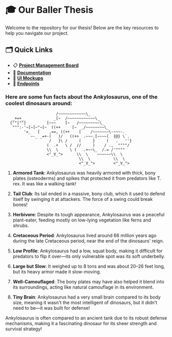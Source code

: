 # 🎓 **Our Baller Thesis**

Welcome to the repository for our thesis! Below are the key resources to help you navigate our project.

## 🗂️ **Quick Links**
- 📋 [**Project Management Board**](https://www.notion.so/18f8b4fe95688005b1f9e1fd46df94ff?v=18f8b4fe9568809dbb68000c6e55a492&pvs=4)
- 📄 [**Documentation**](https://docs.google.com/document/d/1GfDUPtL-NAAx4kYY9g9sp-yzu_g05wHX5Sq4E4YY3JI/edit?usp=sharing)
- 🎨 [**UI Mockups**](https://www.figma.com/design/Igz4UEVpdrHuY3GvXdLcP7/PRO-Mockup?node-id=0-1&t=hDBrVikHh4A4u62W-1)
- 🔌 [**Endpoints**](https://docs.google.com/document/d/1E955BQFnevlgxs8YLM71R924gzzgWy1Xd2LhYZYi-ic/edit?usp=sharing)


### **Here are some fun facts about the **Ankylosaurus**, one of the coolest dinosaurs around:**

```plaintext
                      /~~~~~~~~~~~~\_
   _+=+_             _[~  /~~~~~~~~~~~~\_
  {""|""}         [~~~    [~   /~~~~~~~~~\_
   """:-'~[~[~"~[~  ((++     [~  _/~~~~~~~~\_
        '=_   [    ,==, ((++    [    /~~~~~~~\-~~~-.
           ~-_ _=+-(   )/   ((++  .~~~.[~~~~(  {@} \`.
                   /   }\ /     (     }     (   .   ''}
                  (  .+   \ /  //     )    / .,  """"/
                  \\  \     \ (   .+~~\_  /.= /'""""
                  <"_V_">      \\  \    ~~~~~~\\  \
                                \\  \          \\  \
                                <"_V_">        <"_V_">
```


1. **Armored Tank**: Ankylosaurus was heavily armored with thick, bony plates (osteoderms) and spikes that protected it from predators like T. rex. It was like a walking tank!

2. **Tail Club**: Its tail ended in a massive, bony club, which it used to defend itself by swinging it at attackers. The force of a swing could break bones!

3. **Herbivore**: Despite its tough appearance, Ankylosaurus was a peaceful plant-eater, feeding mostly on low-lying vegetation like ferns and shrubs.

4. **Cretaceous Period**: Ankylosaurus lived around 66 million years ago during the late Cretaceous period, near the end of the dinosaurs' reign.

5. **Low Profile**: Ankylosaurus had a low, squat body, making it difficult for predators to flip it over—its only vulnerable spot was its soft underbelly.

6. **Large but Slow**: It weighed up to 8 tons and was about 20–26 feet long, but its heavy armor made it slow-moving.

7. **Well-Camouflaged**: The bony plates may have also helped it blend into its surroundings, acting like natural camouflage in its environment.

8. **Tiny Brain**: Ankylosaurus had a very small brain compared to its body size, meaning it wasn't the most intelligent of dinosaurs, but it didn’t need to be—it was built for defense!

Ankylosaurus is often compared to an ancient tank due to its robust defense mechanisms, making it a fascinating dinosaur for its sheer strength and survival strategy!
